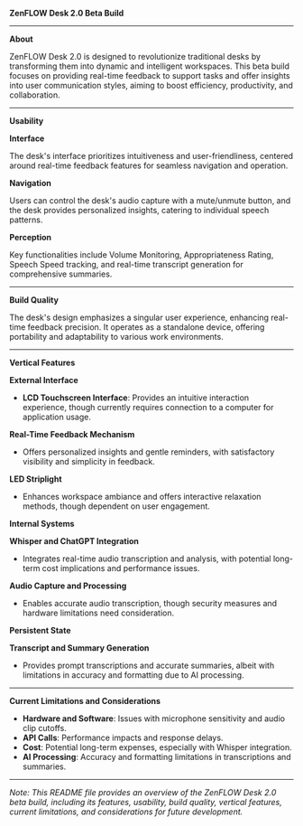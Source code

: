 **ZenFLOW Desk 2.0 Beta Build**

---

**About**

ZenFLOW Desk 2.0 is designed to revolutionize traditional desks by transforming them into dynamic and intelligent workspaces. This beta build focuses on providing real-time feedback to support tasks and offer insights into user communication styles, aiming to boost efficiency, productivity, and collaboration.

---

**Usability**

**Interface**

The desk's interface prioritizes intuitiveness and user-friendliness, centered around real-time feedback features for seamless navigation and operation.

**Navigation**

Users can control the desk's audio capture with a mute/unmute button, and the desk provides personalized insights, catering to individual speech patterns.

**Perception**

Key functionalities include Volume Monitoring, Appropriateness Rating, Speech Speed tracking, and real-time transcript generation for comprehensive summaries.

---

**Build Quality**

The desk's design emphasizes a singular user experience, enhancing real-time feedback precision. It operates as a standalone device, offering portability and adaptability to various work environments.

---

**Vertical Features**

**External Interface**

- **LCD Touchscreen Interface**: Provides an intuitive interaction experience, though currently requires connection to a computer for application usage.
  
**Real-Time Feedback Mechanism**

- Offers personalized insights and gentle reminders, with satisfactory visibility and simplicity in feedback.

**LED Striplight**

- Enhances workspace ambiance and offers interactive relaxation methods, though dependent on user engagement.

**Internal Systems**

**Whisper and ChatGPT Integration**

- Integrates real-time audio transcription and analysis, with potential long-term cost implications and performance issues.

**Audio Capture and Processing**

- Enables accurate audio transcription, though security measures and hardware limitations need consideration.

**Persistent State**

**Transcript and Summary Generation**

- Provides prompt transcriptions and accurate summaries, albeit with limitations in accuracy and formatting due to AI processing.

---

**Current Limitations and Considerations**

- **Hardware and Software**: Issues with microphone sensitivity and audio clip cutoffs.
- **API Calls**: Performance impacts and response delays.
- **Cost**: Potential long-term expenses, especially with Whisper integration.
- **AI Processing**: Accuracy and formatting limitations in transcriptions and summaries.

---

*Note: This README file provides an overview of the ZenFLOW Desk 2.0 beta build, including its features, usability, build quality, vertical features, current limitations, and considerations for future development.*
